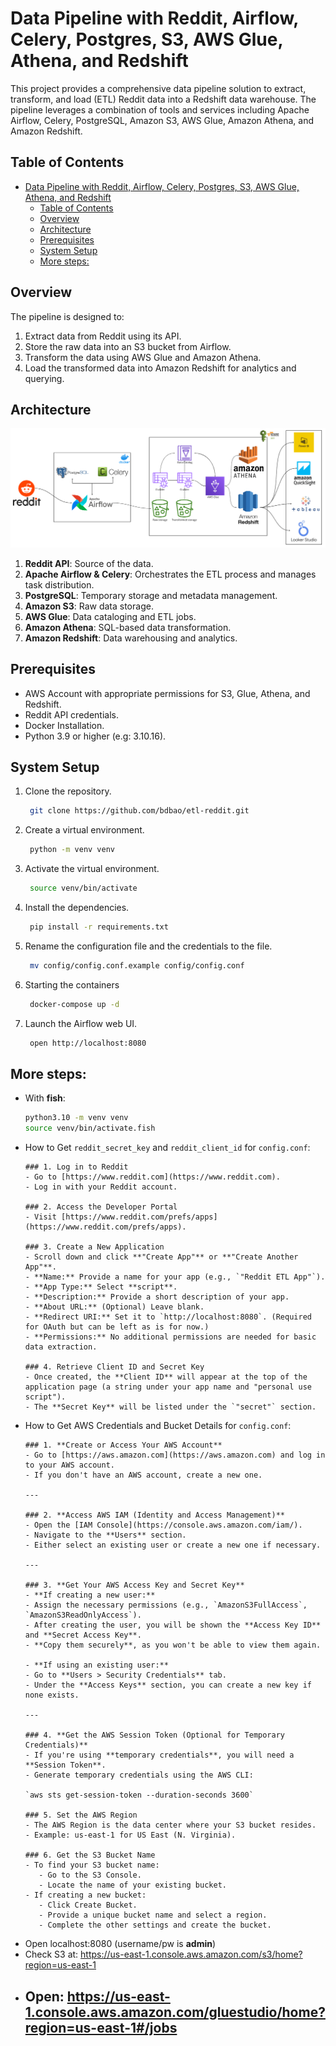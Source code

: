 # Data Pipeline with Reddit, Airflow, Celery, Postgres, S3, AWS Glue, Athena, and Redshift

This project provides a comprehensive data pipeline solution to extract, transform, and load (ETL) Reddit data into a Redshift data warehouse. The pipeline leverages a combination of tools and services including Apache Airflow, Celery, PostgreSQL, Amazon S3, AWS Glue, Amazon Athena, and Amazon Redshift.

## Table of Contents

- [Data Pipeline with Reddit, Airflow, Celery, Postgres, S3, AWS Glue, Athena, and Redshift](#data-pipeline-with-reddit-airflow-celery-postgres-s3-aws-glue-athena-and-redshift)
  - [Table of Contents](#table-of-contents)
  - [Overview](#overview)
  - [Architecture](#architecture)
  - [Prerequisites](#prerequisites)
  - [System Setup](#system-setup)
  - [More steps:](#more-steps)

## Overview

The pipeline is designed to:

1. Extract data from Reddit using its API.
2. Store the raw data into an S3 bucket from Airflow.
3. Transform the data using AWS Glue and Amazon Athena.
4. Load the transformed data into Amazon Redshift for analytics and querying.

## Architecture
![RedditETL.png](assets/RedditETL.png)
1. **Reddit API**: Source of the data.
2. **Apache Airflow & Celery**: Orchestrates the ETL process and manages task distribution.
3. **PostgreSQL**: Temporary storage and metadata management.
4. **Amazon S3**: Raw data storage.
5. **AWS Glue**: Data cataloging and ETL jobs.
6. **Amazon Athena**: SQL-based data transformation.
7. **Amazon Redshift**: Data warehousing and analytics.

## Prerequisites
- AWS Account with appropriate permissions for S3, Glue, Athena, and Redshift.
- Reddit API credentials.
- Docker Installation.
- Python 3.9 or higher (e.g: 3.10.16).

## System Setup
1. Clone the repository.
   ```bash
    git clone https://github.com/bdbao/etl-reddit.git
   ```
2. Create a virtual environment.
   ```bash
    python -m venv venv
   ```
3. Activate the virtual environment.
   ```bash
    source venv/bin/activate
   ```
4. Install the dependencies.
   ```bash
    pip install -r requirements.txt
   ```
5. Rename the configuration file and the credentials to the file.
   ```bash
    mv config/config.conf.example config/config.conf
   ```
6. Starting the containers
   ```bash
    docker-compose up -d
   ```
7. Launch the Airflow web UI.
   ```bash
    open http://localhost:8080
   ```

## More steps:
- With **fish**:
  ```bash
  python3.10 -m venv venv
  source venv/bin/activate.fish
  ```
- How to Get `reddit_secret_key` and `reddit_client_id` for `config.conf`:
   ```
   ### 1. Log in to Reddit
   - Go to [https://www.reddit.com](https://www.reddit.com).
   - Log in with your Reddit account.

   ### 2. Access the Developer Portal
   - Visit [https://www.reddit.com/prefs/apps](https://www.reddit.com/prefs/apps).

   ### 3. Create a New Application
   - Scroll down and click **"Create App"** or **"Create Another App"**.
   - **Name:** Provide a name for your app (e.g., `"Reddit ETL App"`).
   - **App Type:** Select **script**.
   - **Description:** Provide a short description of your app.
   - **About URL:** (Optional) Leave blank.
   - **Redirect URI:** Set it to `http://localhost:8080`. (Required for OAuth but can be left as is for now.)
   - **Permissions:** No additional permissions are needed for basic data extraction.

   ### 4. Retrieve Client ID and Secret Key
   - Once created, the **Client ID** will appear at the top of the application page (a string under your app name and "personal use script").
   - The **Secret Key** will be listed under the `"secret"` section.
   ```
- How to Get AWS Credentials and Bucket Details for `config.conf`:
   ```
   ### 1. **Create or Access Your AWS Account**
   - Go to [https://aws.amazon.com](https://aws.amazon.com) and log in to your AWS account.
   - If you don't have an AWS account, create a new one.

   ---

   ### 2. **Access AWS IAM (Identity and Access Management)**
   - Open the [IAM Console](https://console.aws.amazon.com/iam/).
   - Navigate to the **Users** section.
   - Either select an existing user or create a new one if necessary.

   ---

   ### 3. **Get Your AWS Access Key and Secret Key**
   - **If creating a new user:**
   - Assign the necessary permissions (e.g., `AmazonS3FullAccess`, `AmazonS3ReadOnlyAccess`).
   - After creating the user, you will be shown the **Access Key ID** and **Secret Access Key**. 
   - **Copy them securely**, as you won't be able to view them again.

   - **If using an existing user:**
   - Go to **Users > Security Credentials** tab.
   - Under the **Access Keys** section, you can create a new key if none exists.

   ---

   ### 4. **Get the AWS Session Token (Optional for Temporary Credentials)**
   - If you're using **temporary credentials**, you will need a **Session Token**.
   - Generate temporary credentials using the AWS CLI:

   `aws sts get-session-token --duration-seconds 3600`

   ### 5. Set the AWS Region
   - The AWS Region is the data center where your S3 bucket resides.
   - Example: us-east-1 for US East (N. Virginia).

   ### 6. Get the S3 Bucket Name
   - To find your S3 bucket name:
      - Go to the S3 Console.
      - Locate the name of your existing bucket.
   - If creating a new bucket:
      - Click Create Bucket.
      - Provide a unique bucket name and select a region.
      - Complete the other settings and create the bucket.
   ```
- Open localhost:8080 (username/pw is **admin**)
- Check S3 at: https://us-east-1.console.aws.amazon.com/s3/home?region=us-east-1
- Open: https://us-east-1.console.aws.amazon.com/gluestudio/home?region=us-east-1#/jobs
  - 
